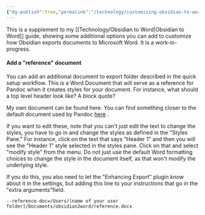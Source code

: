 ```yaml
---
{"dg-publish":true,"permalink":"/technology/customizing-obsidian-to-word/","updated":"2024-05-11T06:05:40.563+08:00"}
---
```


This is a supplement to my [[Technology/Obsidian to Word\|Obsidian to Word]] guide, showing some additional options you can add to customize how Obsidian exports documents to Microsoft Word. It is a work-in-progress.

#### Add a "reference" document
You can add an additional document to export folder described in the quick setup workflow. This is a Word Document that will serve as a reference for Pandoc when it creates styles for your document. For instance, what should a top level header look like? A block quote? 

My own document can be found here. You can find something closer to the default document used by Pandoc [here](https://github.com/maehr/academic-pandoc-template/) .

If you want to edit these, note that you can't just edit the text to change the styles, you have to go in and change the styles as defined in the "Styles Pane." For instance, click on the text that says "Header 1" and then you will see the "Header 1" style selected in the styles pane. Click on that and select "modify style" from the menu. Do not just use the default Word formatting choices to change the style in the document itself, as that won't modify the underlying style.

If you do this, you also need to let the "Enhancing Export" plugin know about it in the settings, but adding this line to your instructions that go in the "extra arguments"field.

```
--reference-doc=/Users/[name of your user folder]/Documents/obsidian2word/reference.docx
```
